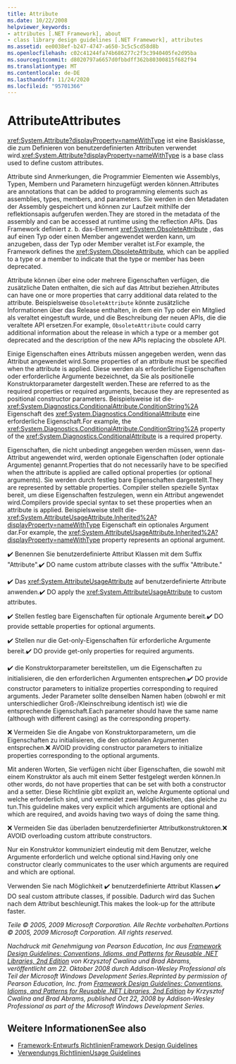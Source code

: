 ```yaml
---
title: Attribute
ms.date: 10/22/2008
helpviewer_keywords:
- attributes [.NET Framework], about
- class library design guidelines [.NET Framework], attributes
ms.assetid: ee0038ef-b247-4747-a650-3c5c5cd58d8b
ms.openlocfilehash: c02c41244fa74b686277c2f3c3940405fe2d95ba
ms.sourcegitcommit: d8020797a6657d0fbbdff362b80300815f682f94
ms.translationtype: MT
ms.contentlocale: de-DE
ms.lasthandoff: 11/24/2020
ms.locfileid: "95701366"
---
```

# <a name="attributes"></a><span data-ttu-id="f92a2-102">Attribute</span><span class="sxs-lookup"><span data-stu-id="f92a2-102">Attributes</span></span>

<span data-ttu-id="f92a2-103"><xref:System.Attribute?displayProperty=nameWithType> ist eine Basisklasse, die zum Definieren von benutzerdefinierten Attributen verwendet wird.</span><span class="sxs-lookup"><span data-stu-id="f92a2-103"><xref:System.Attribute?displayProperty=nameWithType> is a base class used to define custom attributes.</span></span>

 <span data-ttu-id="f92a2-104">Attribute sind Anmerkungen, die Programmier Elementen wie Assemblys, Typen, Membern und Parametern hinzugefügt werden können.</span><span class="sxs-lookup"><span data-stu-id="f92a2-104">Attributes are annotations that can be added to programming elements such as assemblies, types, members, and parameters.</span></span> <span data-ttu-id="f92a2-105">Sie werden in den Metadaten der Assembly gespeichert und können zur Laufzeit mithilfe der reflektionsapis aufgerufen werden.</span><span class="sxs-lookup"><span data-stu-id="f92a2-105">They are stored in the metadata of the assembly and can be accessed at runtime using the reflection APIs.</span></span> <span data-ttu-id="f92a2-106">Das Framework definiert z. b. das-Element <xref:System.ObsoleteAttribute> , das auf einen Typ oder einen Member angewendet werden kann, um anzugeben, dass der Typ oder Member veraltet ist.</span><span class="sxs-lookup"><span data-stu-id="f92a2-106">For example, the Framework defines the <xref:System.ObsoleteAttribute>, which can be applied to a type or a member to indicate that the type or member has been deprecated.</span></span>

 <span data-ttu-id="f92a2-107">Attribute können über eine oder mehrere Eigenschaften verfügen, die zusätzliche Daten enthalten, die sich auf das Attribut beziehen.</span><span class="sxs-lookup"><span data-stu-id="f92a2-107">Attributes can have one or more properties that carry additional data related to the attribute.</span></span> <span data-ttu-id="f92a2-108">Beispielsweise `ObsoleteAttribute` könnte zusätzliche Informationen über das Release enthalten, in dem ein Typ oder ein Mitglied als veraltet eingestuft wurde, und die Beschreibung der neuen APIs, die die veraltete API ersetzen.</span><span class="sxs-lookup"><span data-stu-id="f92a2-108">For example, `ObsoleteAttribute` could carry additional information about the release in which a type or a member got deprecated and the description of the new APIs replacing the obsolete API.</span></span>

 <span data-ttu-id="f92a2-109">Einige Eigenschaften eines Attributs müssen angegeben werden, wenn das Attribut angewendet wird.</span><span class="sxs-lookup"><span data-stu-id="f92a2-109">Some properties of an attribute must be specified when the attribute is applied.</span></span> <span data-ttu-id="f92a2-110">Diese werden als erforderliche Eigenschaften oder erforderliche Argumente bezeichnet, da Sie als positionelle Konstruktorparameter dargestellt werden.</span><span class="sxs-lookup"><span data-stu-id="f92a2-110">These are referred to as the required properties or required arguments, because they are represented as positional constructor parameters.</span></span> <span data-ttu-id="f92a2-111">Beispielsweise ist die- <xref:System.Diagnostics.ConditionalAttribute.ConditionString%2A> Eigenschaft des <xref:System.Diagnostics.ConditionalAttribute> eine erforderliche Eigenschaft.</span><span class="sxs-lookup"><span data-stu-id="f92a2-111">For example, the <xref:System.Diagnostics.ConditionalAttribute.ConditionString%2A> property of the <xref:System.Diagnostics.ConditionalAttribute> is a required property.</span></span>

 <span data-ttu-id="f92a2-112">Eigenschaften, die nicht unbedingt angegeben werden müssen, wenn das-Attribut angewendet wird, werden optionale Eigenschaften (oder optionale Argumente) genannt.</span><span class="sxs-lookup"><span data-stu-id="f92a2-112">Properties that do not necessarily have to be specified when the attribute is applied are called optional properties (or optional arguments).</span></span> <span data-ttu-id="f92a2-113">Sie werden durch festleg bare Eigenschaften dargestellt.</span><span class="sxs-lookup"><span data-stu-id="f92a2-113">They are represented by settable properties.</span></span> <span data-ttu-id="f92a2-114">Compiler stellen spezielle Syntax bereit, um diese Eigenschaften festzulegen, wenn ein Attribut angewendet wird.</span><span class="sxs-lookup"><span data-stu-id="f92a2-114">Compilers provide special syntax to set these properties when an attribute is applied.</span></span> <span data-ttu-id="f92a2-115">Beispielsweise stellt die- <xref:System.AttributeUsageAttribute.Inherited%2A?displayProperty=nameWithType> Eigenschaft ein optionales Argument dar.</span><span class="sxs-lookup"><span data-stu-id="f92a2-115">For example, the <xref:System.AttributeUsageAttribute.Inherited%2A?displayProperty=nameWithType> property represents an optional argument.</span></span>

 <span data-ttu-id="f92a2-116">✔️ Benennen Sie benutzerdefinierte Attribut Klassen mit dem Suffix "Attribute".</span><span class="sxs-lookup"><span data-stu-id="f92a2-116">✔️ DO name custom attribute classes with the suffix "Attribute."</span></span>

 <span data-ttu-id="f92a2-117">✔️ Das <xref:System.AttributeUsageAttribute> auf benutzerdefinierte Attribute anwenden.</span><span class="sxs-lookup"><span data-stu-id="f92a2-117">✔️ DO apply the <xref:System.AttributeUsageAttribute> to custom attributes.</span></span>

 <span data-ttu-id="f92a2-118">✔️ Stellen festleg bare Eigenschaften für optionale Argumente bereit.</span><span class="sxs-lookup"><span data-stu-id="f92a2-118">✔️ DO provide settable properties for optional arguments.</span></span>

 <span data-ttu-id="f92a2-119">✔️ Stellen nur die Get-only-Eigenschaften für erforderliche Argumente bereit.</span><span class="sxs-lookup"><span data-stu-id="f92a2-119">✔️ DO provide get-only properties for required arguments.</span></span>

 <span data-ttu-id="f92a2-120">✔️ die Konstruktorparameter bereitstellen, um die Eigenschaften zu initialisieren, die den erforderlichen Argumenten entsprechen.</span><span class="sxs-lookup"><span data-stu-id="f92a2-120">✔️ DO provide constructor parameters to initialize properties corresponding to required arguments.</span></span> <span data-ttu-id="f92a2-121">Jeder Parameter sollte denselben Namen haben (obwohl er mit unterschiedlicher Groß-/Kleinschreibung identisch ist) wie die entsprechende Eigenschaft.</span><span class="sxs-lookup"><span data-stu-id="f92a2-121">Each parameter should have the same name (although with different casing) as the corresponding property.</span></span>

 <span data-ttu-id="f92a2-122">❌ Vermeiden Sie die Angabe von Konstruktorparametern, um die Eigenschaften zu initialisieren, die den optionalen Argumenten entsprechen.</span><span class="sxs-lookup"><span data-stu-id="f92a2-122">❌ AVOID providing constructor parameters to initialize properties corresponding to the optional arguments.</span></span>

 <span data-ttu-id="f92a2-123">Mit anderen Worten, Sie verfügen nicht über Eigenschaften, die sowohl mit einem Konstruktor als auch mit einem Setter festgelegt werden können.</span><span class="sxs-lookup"><span data-stu-id="f92a2-123">In other words, do not have properties that can be set with both a constructor and a setter.</span></span> <span data-ttu-id="f92a2-124">Diese Richtlinie gibt explizit an, welche Argumente optional und welche erforderlich sind, und vermeidet zwei Möglichkeiten, das gleiche zu tun.</span><span class="sxs-lookup"><span data-stu-id="f92a2-124">This guideline makes very explicit which arguments are optional and which are required, and avoids having two ways of doing the same thing.</span></span>

 <span data-ttu-id="f92a2-125">❌ Vermeiden Sie das überladen benutzerdefinierter Attributkonstruktoren.</span><span class="sxs-lookup"><span data-stu-id="f92a2-125">❌ AVOID overloading custom attribute constructors.</span></span>

 <span data-ttu-id="f92a2-126">Nur ein Konstruktor kommuniziert eindeutig mit dem Benutzer, welche Argumente erforderlich und welche optional sind.</span><span class="sxs-lookup"><span data-stu-id="f92a2-126">Having only one constructor clearly communicates to the user which arguments are required and which are optional.</span></span>

 <span data-ttu-id="f92a2-127">Verwenden Sie nach Möglichkeit ✔️ benutzerdefinierte Attribut Klassen.</span><span class="sxs-lookup"><span data-stu-id="f92a2-127">✔️ DO seal custom attribute classes, if possible.</span></span> <span data-ttu-id="f92a2-128">Dadurch wird das Suchen nach dem Attribut beschleunigt.</span><span class="sxs-lookup"><span data-stu-id="f92a2-128">This makes the look-up for the attribute faster.</span></span>

 <span data-ttu-id="f92a2-129">*Teile &copy; 2005, 2009 Microsoft Corporation. Alle Rechte vorbehalten.*</span><span class="sxs-lookup"><span data-stu-id="f92a2-129">*Portions &copy; 2005, 2009 Microsoft Corporation. All rights reserved.*</span></span>

 <span data-ttu-id="f92a2-130">*Nachdruck mit Genehmigung von Pearson Education, Inc aus [Framework Design Guidelines: Conventions, Idioms, and Patterns for Reusable .NET Libraries, 2nd Edition](https://www.informit.com/store/framework-design-guidelines-conventions-idioms-and-9780321545619) von Krzysztof Cwalina und Brad Abrams, veröffentlicht am 22. Oktober 2008 durch Addison-Wesley Professional als Teil der Microsoft Windows Development Series.*</span><span class="sxs-lookup"><span data-stu-id="f92a2-130">*Reprinted by permission of Pearson Education, Inc. from [Framework Design Guidelines: Conventions, Idioms, and Patterns for Reusable .NET Libraries, 2nd Edition](https://www.informit.com/store/framework-design-guidelines-conventions-idioms-and-9780321545619) by Krzysztof Cwalina and Brad Abrams, published Oct 22, 2008 by Addison-Wesley Professional as part of the Microsoft Windows Development Series.*</span></span>

## <a name="see-also"></a><span data-ttu-id="f92a2-131">Weitere Informationen</span><span class="sxs-lookup"><span data-stu-id="f92a2-131">See also</span></span>

- [<span data-ttu-id="f92a2-132">Framework-Entwurfs Richtlinien</span><span class="sxs-lookup"><span data-stu-id="f92a2-132">Framework Design Guidelines</span></span>](index.md)
- [<span data-ttu-id="f92a2-133">Verwendungs Richtlinien</span><span class="sxs-lookup"><span data-stu-id="f92a2-133">Usage Guidelines</span></span>](usage-guidelines.md)
